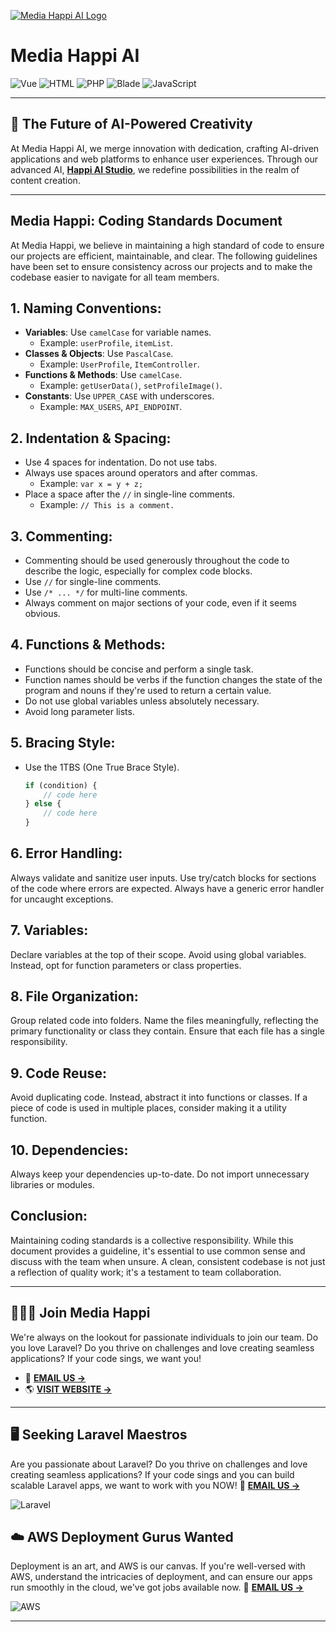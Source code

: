 [![Media Happi AI Logo](https://mediahappi.ai/wp-content/uploads/2023/05/online-logo-creator-for-electronics-companies-with-circuit-board-clipart-2176b-16-copy-3.png)](https://mediahappi.ai)

# Media Happi AI

![Vue](https://img.shields.io/badge/-Vue-4FC08D?style=flat-square&logo=Vue.js&logoColor=white)
![HTML](https://img.shields.io/badge/-HTML-E34F26?style=flat-square&logo=html5&logoColor=white)
![PHP](https://img.shields.io/badge/-PHP-777BB4?style=flat-square&logo=php&logoColor=white)
![Blade](https://img.shields.io/badge/-Blade-FF2D20?style=flat-square&logo=laravel&logoColor=white)
![JavaScript](https://img.shields.io/badge/-JavaScript-F7DF1E?style=flat-square&logo=javascript&logoColor=black)

---

## :rocket: **The Future of AI-Powered Creativity** 

At Media Happi AI, we merge innovation with dedication, crafting AI-driven applications and web platforms to enhance user experiences. Through our advanced AI, <a href="https://mediahappi.ai"><b>Happi AI Studio</b></a>, we redefine possibilities in the realm of content creation.

---


## Media Happi: Coding Standards Document

At Media Happi, we believe in maintaining a high standard of code to ensure our projects are efficient, maintainable, and clear. The following guidelines have been set to ensure consistency across our projects and to make the codebase easier to navigate for all team members.

## 1. Naming Conventions:
- **Variables**: Use `camelCase` for variable names.
  - Example: `userProfile`, `itemList`.
- **Classes & Objects**: Use `PascalCase`.
  - Example: `UserProfile`, `ItemController`.
- **Functions & Methods**: Use `camelCase`.
  - Example: `getUserData()`, `setProfileImage()`.
- **Constants**: Use `UPPER_CASE` with underscores.
  - Example: `MAX_USERS`, `API_ENDPOINT`.

## 2. Indentation & Spacing:
- Use 4 spaces for indentation. Do not use tabs.
- Always use spaces around operators and after commas.
  - Example: `var x = y + z;`
- Place a space after the `//` in single-line comments.
  - Example: `// This is a comment.`

## 3. Commenting:
- Commenting should be used generously throughout the code to describe the logic, especially for complex code blocks.
- Use `//` for single-line comments.
- Use `/* ... */` for multi-line comments.
- Always comment on major sections of your code, even if it seems obvious.

## 4. Functions & Methods:
- Functions should be concise and perform a single task.
- Function names should be verbs if the function changes the state of the program and nouns if they're used to return a certain value.
- Do not use global variables unless absolutely necessary.
- Avoid long parameter lists.

## 5. Bracing Style:
- Use the 1TBS (One True Brace Style).
  ```javascript
  if (condition) {
      // code here
  } else {
      // code here
  }

## 6. Error Handling:

Always validate and sanitize user inputs.
Use try/catch blocks for sections of the code where errors are expected.
Always have a generic error handler for uncaught exceptions.

## 7. Variables:

Declare variables at the top of their scope.
Avoid using global variables. Instead, opt for function parameters or class properties.

## 8. File Organization:

Group related code into folders.
Name the files meaningfully, reflecting the primary functionality or class they contain.
Ensure that each file has a single responsibility.

## 9. Code Reuse:

Avoid duplicating code. Instead, abstract it into functions or classes.
If a piece of code is used in multiple places, consider making it a utility function.

## 10. Dependencies:

Always keep your dependencies up-to-date.
Do not import unnecessary libraries or modules.

## Conclusion:

Maintaining coding standards is a collective responsibility. While this document provides a guideline, it's essential to use common sense and discuss with the team when unsure. A clean, consistent codebase is not just a reflection of quality work; it's a testament to team collaboration.

---

## :people_holding_hands: Join Media Happi

We're always on the lookout for passionate individuals to join our team. Do you love Laravel? Do you thrive on challenges and love creating seamless applications? If your code sings, we want you!

- :email: <a href="mailto:mediahappi@gmail.com"><b>EMAIL US -> </b></a> 
- :earth_americas: <a href="https://mediahappi.ai"><b>VISIT WEBSITE -> </b></a> 

---

## 🖥️ Seeking Laravel Maestros
Are you passionate about Laravel? Do you thrive on challenges and love creating seamless applications? If your code sings and you can build scalable Laravel apps, we want to work with you NOW!
:email: <a href="mailto:mediahappi@gmail.com"><b>EMAIL US -> </b></a> 

![Laravel](https://img.shields.io/badge/Laravel-%FF2D20.svg?&style=for-the-badge&logo=Laravel&logoColor=white)

## ☁️ AWS Deployment Gurus Wanted
Deployment is an art, and AWS is our canvas. If you're well-versed with AWS, understand the intricacies of deployment, and can ensure our apps run smoothly in the cloud, we've got jobs available now.
:email: <a href="mailto:mediahappi@gmail.com"><b>EMAIL US -> </b></a> 

![AWS](https://img.shields.io/badge/Amazon%20AWS-FF9900?style=for-the-badge&logo=amazon-aws&logoColor=white)

---
